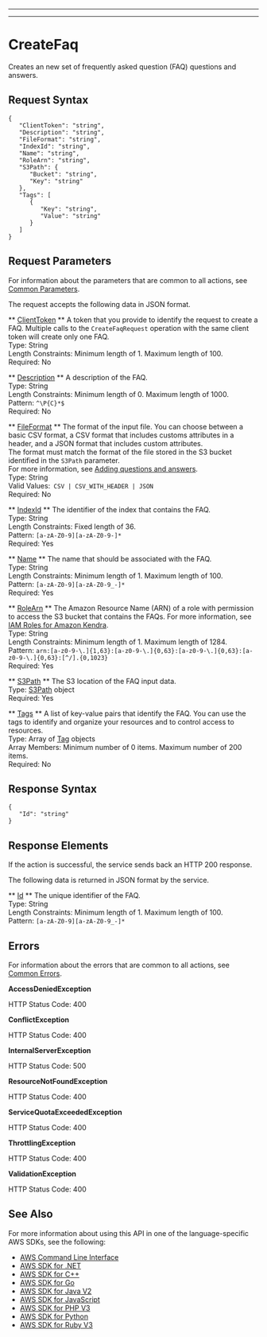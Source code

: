 --------

--------

# CreateFaq<a name="API_CreateFaq"></a>

Creates an new set of frequently asked question \(FAQ\) questions and answers\.

## Request Syntax<a name="API_CreateFaq_RequestSyntax"></a>

```
{
   "ClientToken": "string",
   "Description": "string",
   "FileFormat": "string",
   "IndexId": "string",
   "Name": "string",
   "RoleArn": "string",
   "S3Path": { 
      "Bucket": "string",
      "Key": "string"
   },
   "Tags": [ 
      { 
         "Key": "string",
         "Value": "string"
      }
   ]
}
```

## Request Parameters<a name="API_CreateFaq_RequestParameters"></a>

For information about the parameters that are common to all actions, see [Common Parameters](CommonParameters.md)\.

The request accepts the following data in JSON format\.

 ** [ClientToken](#API_CreateFaq_RequestSyntax) **   <a name="Kendra-CreateFaq-request-ClientToken"></a>
A token that you provide to identify the request to create a FAQ\. Multiple calls to the `CreateFaqRequest` operation with the same client token will create only one FAQ\.   
Type: String  
Length Constraints: Minimum length of 1\. Maximum length of 100\.  
Required: No

 ** [Description](#API_CreateFaq_RequestSyntax) **   <a name="Kendra-CreateFaq-request-Description"></a>
A description of the FAQ\.  
Type: String  
Length Constraints: Minimum length of 0\. Maximum length of 1000\.  
Pattern: `^\P{C}*$`   
Required: No

 ** [FileFormat](#API_CreateFaq_RequestSyntax) **   <a name="Kendra-CreateFaq-request-FileFormat"></a>
The format of the input file\. You can choose between a basic CSV format, a CSV format that includes customs attributes in a header, and a JSON format that includes custom attributes\.  
The format must match the format of the file stored in the S3 bucket identified in the `S3Path` parameter\.  
For more information, see [Adding questions and answers](https://docs.aws.amazon.com/kendra/latest/dg/in-creating-faq.html)\.  
Type: String  
Valid Values:` CSV | CSV_WITH_HEADER | JSON`   
Required: No

 ** [IndexId](#API_CreateFaq_RequestSyntax) **   <a name="Kendra-CreateFaq-request-IndexId"></a>
The identifier of the index that contains the FAQ\.  
Type: String  
Length Constraints: Fixed length of 36\.  
Pattern: `[a-zA-Z0-9][a-zA-Z0-9-]*`   
Required: Yes

 ** [Name](#API_CreateFaq_RequestSyntax) **   <a name="Kendra-CreateFaq-request-Name"></a>
The name that should be associated with the FAQ\.  
Type: String  
Length Constraints: Minimum length of 1\. Maximum length of 100\.  
Pattern: `[a-zA-Z0-9][a-zA-Z0-9_-]*`   
Required: Yes

 ** [RoleArn](#API_CreateFaq_RequestSyntax) **   <a name="Kendra-CreateFaq-request-RoleArn"></a>
The Amazon Resource Name \(ARN\) of a role with permission to access the S3 bucket that contains the FAQs\. For more information, see [IAM Roles for Amazon Kendra](https://docs.aws.amazon.com/kendra/latest/dg/iam-roles.html)\.  
Type: String  
Length Constraints: Minimum length of 1\. Maximum length of 1284\.  
Pattern: `arn:[a-z0-9-\.]{1,63}:[a-z0-9-\.]{0,63}:[a-z0-9-\.]{0,63}:[a-z0-9-\.]{0,63}:[^/].{0,1023}`   
Required: Yes

 ** [S3Path](#API_CreateFaq_RequestSyntax) **   <a name="Kendra-CreateFaq-request-S3Path"></a>
The S3 location of the FAQ input data\.  
Type: [S3Path](API_S3Path.md) object  
Required: Yes

 ** [Tags](#API_CreateFaq_RequestSyntax) **   <a name="Kendra-CreateFaq-request-Tags"></a>
A list of key\-value pairs that identify the FAQ\. You can use the tags to identify and organize your resources and to control access to resources\.  
Type: Array of [Tag](API_Tag.md) objects  
Array Members: Minimum number of 0 items\. Maximum number of 200 items\.  
Required: No

## Response Syntax<a name="API_CreateFaq_ResponseSyntax"></a>

```
{
   "Id": "string"
}
```

## Response Elements<a name="API_CreateFaq_ResponseElements"></a>

If the action is successful, the service sends back an HTTP 200 response\.

The following data is returned in JSON format by the service\.

 ** [Id](#API_CreateFaq_ResponseSyntax) **   <a name="Kendra-CreateFaq-response-Id"></a>
The unique identifier of the FAQ\.  
Type: String  
Length Constraints: Minimum length of 1\. Maximum length of 100\.  
Pattern: `[a-zA-Z0-9][a-zA-Z0-9_-]*` 

## Errors<a name="API_CreateFaq_Errors"></a>

For information about the errors that are common to all actions, see [Common Errors](CommonErrors.md)\.

 **AccessDeniedException**   
  
HTTP Status Code: 400

 **ConflictException**   
  
HTTP Status Code: 400

 **InternalServerException**   
  
HTTP Status Code: 500

 **ResourceNotFoundException**   
  
HTTP Status Code: 400

 **ServiceQuotaExceededException**   
  
HTTP Status Code: 400

 **ThrottlingException**   
  
HTTP Status Code: 400

 **ValidationException**   
  
HTTP Status Code: 400

## See Also<a name="API_CreateFaq_SeeAlso"></a>

For more information about using this API in one of the language\-specific AWS SDKs, see the following:
+  [AWS Command Line Interface](https://docs.aws.amazon.com/goto/aws-cli/kendra-2019-02-03/CreateFaq) 
+  [AWS SDK for \.NET](https://docs.aws.amazon.com/goto/DotNetSDKV3/kendra-2019-02-03/CreateFaq) 
+  [AWS SDK for C\+\+](https://docs.aws.amazon.com/goto/SdkForCpp/kendra-2019-02-03/CreateFaq) 
+  [AWS SDK for Go](https://docs.aws.amazon.com/goto/SdkForGoV1/kendra-2019-02-03/CreateFaq) 
+  [AWS SDK for Java V2](https://docs.aws.amazon.com/goto/SdkForJavaV2/kendra-2019-02-03/CreateFaq) 
+  [AWS SDK for JavaScript](https://docs.aws.amazon.com/goto/AWSJavaScriptSDK/kendra-2019-02-03/CreateFaq) 
+  [AWS SDK for PHP V3](https://docs.aws.amazon.com/goto/SdkForPHPV3/kendra-2019-02-03/CreateFaq) 
+  [AWS SDK for Python](https://docs.aws.amazon.com/goto/boto3/kendra-2019-02-03/CreateFaq) 
+  [AWS SDK for Ruby V3](https://docs.aws.amazon.com/goto/SdkForRubyV3/kendra-2019-02-03/CreateFaq) 